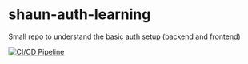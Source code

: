 # shaun-auth-learning
Small repo to understand the basic auth setup (backend and frontend)

[![CI/CD Pipeline](https://github.com/shaun-hutch/shaun-auth-learning/actions/workflows/ci-cd.yml/badge.svg)](https://github.com/shaun-hutch/shaun-auth-learning/actions/workflows/ci-cd.yml)